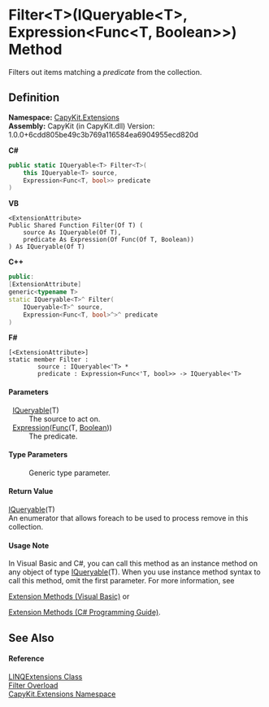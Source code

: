 # Filter&lt;T&gt;(IQueryable&lt;T&gt;, Expression&lt;Func&lt;T, Boolean&gt;&gt;) Method


Filters out items matching a *predicate* from the collection.



## Definition
**Namespace:** <a href="N_CapyKit_Extensions">CapyKit.Extensions</a>  
**Assembly:** CapyKit (in CapyKit.dll) Version: 1.0.0+6cdd805be49c3b769a116584ea6904955ecd820d

**C#**
``` C#
public static IQueryable<T> Filter<T>(
	this IQueryable<T> source,
	Expression<Func<T, bool>> predicate
)

```
**VB**
``` VB
<ExtensionAttribute>
Public Shared Function Filter(Of T) ( 
	source As IQueryable(Of T),
	predicate As Expression(Of Func(Of T, Boolean))
) As IQueryable(Of T)
```
**C++**
``` C++
public:
[ExtensionAttribute]
generic<typename T>
static IQueryable<T>^ Filter(
	IQueryable<T>^ source, 
	Expression<Func<T, bool>^>^ predicate
)
```
**F#**
``` F#
[<ExtensionAttribute>]
static member Filter : 
        source : IQueryable<'T> * 
        predicate : Expression<Func<'T, bool>> -> IQueryable<'T> 
```



#### Parameters
<dl><dt>  <a href="https://learn.microsoft.com/dotnet/api/system.linq.iqueryable-1" target="_blank" rel="noopener noreferrer">IQueryable</a>(T)</dt><dd>The source to act on.</dd><dt>  <a href="https://learn.microsoft.com/dotnet/api/system.linq.expressions.expression-1" target="_blank" rel="noopener noreferrer">Expression</a>(<a href="https://learn.microsoft.com/dotnet/api/system.func-2" target="_blank" rel="noopener noreferrer">Func</a>(T, <a href="https://learn.microsoft.com/dotnet/api/system.boolean" target="_blank" rel="noopener noreferrer">Boolean</a>))</dt><dd>The predicate.</dd></dl>

#### Type Parameters
<dl><dt /><dd>Generic type parameter.</dd></dl>

#### Return Value
<a href="https://learn.microsoft.com/dotnet/api/system.linq.iqueryable-1" target="_blank" rel="noopener noreferrer">IQueryable</a>(T)  
An enumerator that allows foreach to be used to process remove in this collection.

#### Usage Note
In Visual Basic and C#, you can call this method as an instance method on any object of type <a href="https://learn.microsoft.com/dotnet/api/system.linq.iqueryable-1" target="_blank" rel="noopener noreferrer">IQueryable</a>(T). When you use instance method syntax to call this method, omit the first parameter. For more information, see <a href="https://docs.microsoft.com/dotnet/visual-basic/programming-guide/language-features/procedures/extension-methods" target="_blank" rel="noopener noreferrer">

Extension Methods (Visual Basic)</a> or <a href="https://docs.microsoft.com/dotnet/csharp/programming-guide/classes-and-structs/extension-methods" target="_blank" rel="noopener noreferrer">

Extension Methods (C# Programming Guide)</a>.

## See Also


#### Reference
<a href="T_CapyKit_Extensions_LINQExtensions">LINQExtensions Class</a>  
<a href="Overload_CapyKit_Extensions_LINQExtensions_Filter">Filter Overload</a>  
<a href="N_CapyKit_Extensions">CapyKit.Extensions Namespace</a>  
